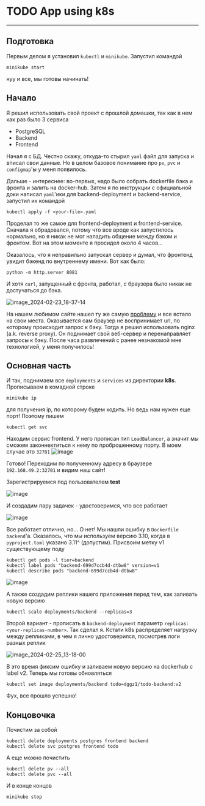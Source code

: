 # TODO App using k8s

---

## Подготовка    

Первым делом я установил `kubectl` и `minikube`. Запустил командой    

```shell
minikube start  
```   

нуу и все, мы готовы начинать!

## Начало

Я решил использовать свой проект с прошлой домашки, так как в нем как раз было 3 сервиса
- PostgreSQL   
- Backend  
- Frontend  

Начал я с БД. Честно скажу, откуда-то стырил `yaml` файл для запуска и вписал свои данные. Но в целом базовое понимание про `pv`, `pvc` и `configmap`'ы у меня появилось. 

Дальше - интереснее: во-первых, надо было собрать dockerfile бэка и фронта и залить на docker-hub. Затем я по инструкции с официальной доки написал `yaml`'ики для backend-deployment и backend-service, запустил их командой

```shell
kubectl apply -f <your-file>.yaml  
``` 

Проделал то же самое для frontend-deployment и frontend-service. Сначала я обрадовался, потому что все вроде как запустилось нормально, но я никак не мог наладить общение между бэком и фронтом. Вот на этом моменте я просидел около 4 часов...     

Оказалось, что я неправильно запускал сервер и думал, что фронтенд увидит бэкенд по внутреннему имени. Вот как было:

```shell
python -m http.server 8081
```

И хотя `curl`, запущенный с фронта, работал, с браузера было никак не достучаться до бэка.

![image_2024-02-23_18-37-14](https://github.com/d0ggzi/todo-project/assets/43131496/57e3d7c0-aa1f-47ab-9395-2ab7e6ca3e2a)

На нашем любимом сайте нашел ту же самую [проблему](https://stackoverflow.com/questions/70307437/kubernetes-frontend-pod-cant-reach-backend-pod) и все встало на свои места. Оказывается сам браузер не воспринимает url, по которому происходит запрос к бэку. Тогда я решил использовать nginx (a.k. reverse proxy). Он поднимает свой веб-сервер и перенаправляет запросы к бэку. После часа развлечений с ранее незнакомой мне технологией, у меня получилось!

## Основная часть

И так, поднимаем все `deployments` и `services` из директории **k8s**. Прописываем в комадной строке
```shell
minikube ip
```
для получения ip, по которому будем ходить. Но ведь нам нужен еще порт! Поэтому пишем
```shell
kubectl get svc
```
Находим сервис frontend. У него прописан тип `LoadBalancer`, а значит мы сможем законнектиться к нему по проброшенному порту. В моем случае это `32701`
![image](https://github.com/d0ggzi/todo-project/assets/43131496/a1fb4a5f-e2e2-4900-9a8f-8eab22110e94)

Готово! Переходим по полученному адресу в браузере `192.168.49.2:32701` и видим наш сайт!

Зарегистрируемся под пользователем **test**

![image](https://github.com/d0ggzi/todo-project/assets/43131496/bdb48d86-abc0-410d-8556-0e750e2dbbfa)

И создадим пару задачек - удостоверимся, что все работает

![image](https://github.com/d0ggzi/todo-project/assets/43131496/04af36e6-f368-47fd-a9ec-50e996b31505)

Все работает отлично, но... О нет! Мы нашли ошибку в `Dockerfile backend`'a. Оказалось, что мы используем версию 3.10, когда в `pyproject.toml` указано 3.11^ (допустим). Присвоим метку v1 существующему поду

```shell
kubectl get pods -l tier=backend
kubectl label pods "backend-699d7ccb4d-dtbw8" version=v1
kubectl describe pods "backend-699d7ccb4d-dtbw8" 
```

![image](https://github.com/d0ggzi/todo-project/assets/43131496/889f30d6-3f4b-4502-903e-1c5e8182ae24)

А также создадим реплики нашего приложения перед тем, как заливать новую версию
```shell
kubectl scale deployments/backend --replicas=3
```
Второй вариант - прописать в `backend-deployment` параметр `replicas: <your-replicas-number>`. Так сделал я. Кстати k8s распределяет нагрузку между репликами, в чем я лично удостоверился, посмотрев логи разных реплик

![image_2024-02-25_13-18-00](https://github.com/d0ggzi/todo-project/assets/43131496/ecd717eb-4f1b-4f93-933c-ce0a3650393a)

В это время фиксим ошибку и заливаем новую версию на dockerhub с label v2. Теперь мы готовы обновляться
```shell
kubectl set image deployments/backend todo=dggz1/todo-backend:v2
```

Фух, все прошло успешно!

## Концовочка

Почистим за собой

```shell
kubectl delete deployments postgres frontend backend
kubectl delete svc postgres frontend todo
```

А еще можно почистить 
```shell
kubectl delete pv --all 
kubectl delete pvc --all 
```

И в конце концов
```shell
minikube stop
```

